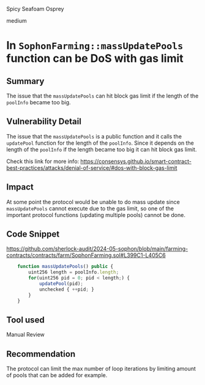 Spicy Seafoam Osprey

medium

# In `SophonFarming::massUpdatePools` function can be DoS with gas limit

## Summary
The issue that the `massUpdatePools`  can hit block gas limit if the length of the `poolInfo` became too big.
## Vulnerability Detail
The issue that the `massUpdatePools` is a public function and it calls the `updatePool` function for the length of the `poolInfo`. Since it depends on the length of the `poolInfo` if the length became too big it can hit block gas limit.

Check this link for more info: https://consensys.github.io/smart-contract-best-practices/attacks/denial-of-service/#dos-with-block-gas-limit
## Impact
At some point the protocol would be unable to do mass update since `massUpdatePools` cannot execute due to the gas limit, so one of the important protocol functions (updating multiple pools) cannot be done.
## Code Snippet
https://github.com/sherlock-audit/2024-05-sophon/blob/main/farming-contracts/contracts/farm/SophonFarming.sol#L399C1-L405C6
```javascript
    function massUpdatePools() public {
        uint256 length = poolInfo.length;
        for(uint256 pid = 0; pid < length;) {
            updatePool(pid);
            unchecked { ++pid; }
        }
    }
```
## Tool used

Manual Review

## Recommendation
The protocol can limit the max number of loop iterations by limiting amount of pools that can be added for example. 
